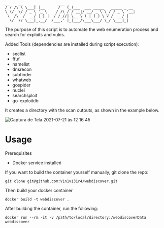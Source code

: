 ```
__    __     _          ___ _
/ / /\ \ \___| |__      /   (_)___  ___ _____   _____ _ __
\ \/  \/ / _ \ '_ \    / /\ / / __|/ __/ _ \ \ / / _ \ '__|
 \  /\  /  __/ |_) |  / /_//| \__ \ (_| (_) \ V /  __/ |
  \/  \/ \___|_.__/  /___,' |_|___/\___\___/ \_/ \___|_|
```


The purpose of this script is to automate the web enumeration process and search for exploits and vulns.

Added Tools (dependencies are installed during script execution):

- seclist
- ffuf
- namelist
- dnsrecon
- subfinder
- whatweb
- gospider
- nuclei
- searchsploit
- go-exploitdb

It creates a directory with the scan outputs, as shown in the example below.

![Captura de Tela 2021-07-21 às 12 16 45](https://user-images.githubusercontent.com/1153876/126514379-036f10ff-922b-4d1a-81b5-750d427f7e4a.png)


# Usage

Prerequisites
 * Docker service installed

If you want to build the container yourself manually, git clone the repo:

```
git clone git@github.com:V1n1v131r4/webdiscover.git
```

Then build your docker container

```
docker build -t webdiscover .
```

After building the container, run the following:

```
docker run --rm -it -v /path/to/local/directory:/webdiscoverData webdiscover
```
